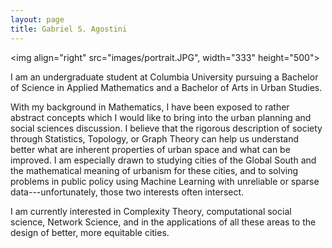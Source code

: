 ```yaml
---
layout: page
title: Gabriel S. Agostini
---
```


<img align="right" src="images/portrait.JPG",  width="333" height="500">

I am an undergraduate student at Columbia University pursuing a Bachelor of Science in Applied Mathematics and a Bachelor of Arts in Urban Studies.

With my background in Mathematics, I have been exposed to rather abstract concepts which I would like to bring into the urban planning and social sciences discussion. I believe that the rigorous description of society through Statistics, Topology, or Graph Theory can help us understand better what are inherent properties of urban space and what can be improved. I am especially drawn to studying cities of the Global South and the mathematical meaning of urbanism for these cities, and to solving problems in public policy using Machine Learning with unreliable or sparse data---unfortunately, those two interests often intersect.

I am currently interested in Complexity Theory, computational social science, Network Science, and in the applications of all these areas to the design of better, more equitable cities.
